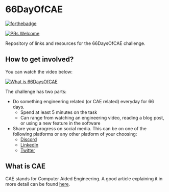 # **66DayOfCAE**

[![forthebadge](https://forthebadge.com/images/badges/built-with-love.svg)](https://forthebadge.com)


[![PRs Welcome](https://img.shields.io/badge/PRs-welcome-brightgreen.svg?style=flat-square)](http://makeapullrequest.com)


Repository of links and resources for the 66DaysOfCAE challenge.

## **How to get involved?**

You can watch the video below:

[![What is 66DaysOfCAE](http://i3.ytimg.com/vi/fcpjqH9BBW4/maxresdefault.jpg)](http://www.youtube.com/watch?v=fcpjqH9BBW4&t "What is 66DaysOfCAE")

The challenge has two parts:
- Do something engineering related (or CAE related) everyday for 66 days. 
    - Spend at least 5 minutes on the task
    - Can range from watching an engineering video, reading a blog post, or using a new feature in the software
- Share your progress on social media. This can be on one of the following platforms or any other platform of your choosing:
    - [Discord](https://discord.gg/tMErxq7KsH)
    - [LinkedIn](https://www.linkedin.com/feed/hashtag/66daysofcae/)
    - [Twitter](https://twitter.com/search?q=%2366daysofcae&src=typed_query)

## **What is CAE**

CAE stands for Computer Aided Engineering. 
A good article explaining it in more detail can be found [here](https://www.simscale.com/docs/simwiki/general/what-is-cae-computer-aided-engineering/). 

